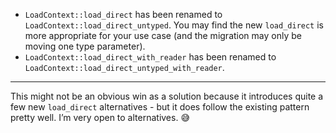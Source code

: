 
- `LoadContext::load_direct` has been renamed to `LoadContext::load_direct_untyped`. You may find the new `load_direct` is more appropriate for your use case (and the migration may only be moving one type parameter).
- `LoadContext::load_direct_with_reader` has been renamed to `LoadContext::load_direct_untyped_with_reader`.
---

This might not be an obvious win as a solution because it introduces quite a few new `load_direct` alternatives - but it does follow the existing pattern pretty well. I’m very open to alternatives. :sweat_smile: 
